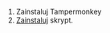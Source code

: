 1. Zainstaluj Tampermonkey
2. [Zainstaluj](https://raw.githubusercontent.com/Maerek/dhl-id/main/dhl_id.user.js) skrypt.
